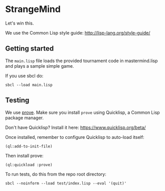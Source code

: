 # StrangeMind

Let's win this.

We use the Common Lisp style guide: http://lisp-lang.org/style-guide/

## Getting started

The `main.lisp` file loads the provided tournament code in mastermind.lisp and plays a sample simple game.

If you use sbcl do:

```
sbcl --load main.lisp
```

## Testing

We use [prove](https://github.com/fukamachi/prove).  Make sure you install `prove` using Quicklisp, a Common Lisp package manager.

Don't have Quicklisp?  Install it here: https://www.quicklisp.org/beta/

Once installed, remember to configure Quicklisp to auto-load itself:

```
(ql:add-to-init-file)
```

Then install prove:

```
(ql:quickload :prove)
```

To run tests, do this from the repo root directory:

```
sbcl --noinform --load test/index.lisp --eval '(quit)'
```